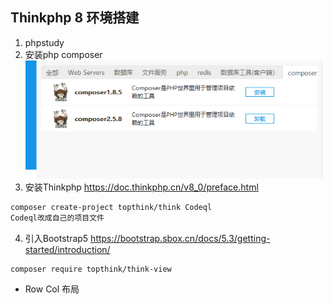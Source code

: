 ## Thinkphp 8 环境搭建
1. phpstudy
2. 安装php                     composer                    ![](media/Pasted%20image%2020250425210949.png)  
3. 安装Thinkphp https://doc.thinkphp.cn/v8_0/preface.html
```bash
composer create-project topthink/think Codeql
Codeql改成自己的项目文件
```
4. 引入Bootstrap5  https://bootstrap.sbox.cn/docs/5.3/getting-started/introduction/
```bash
composer require topthink/think-view
```
- Row Col 布局
```bash

```